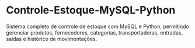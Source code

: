 # Controle-Estoque-MySQL-Python
Sistema completo de controle de estoque com MySQL e Python, permitindo gerenciar produtos, fornecedores, categorias, transportadoras, entradas, saídas e histórico de movimentações.
